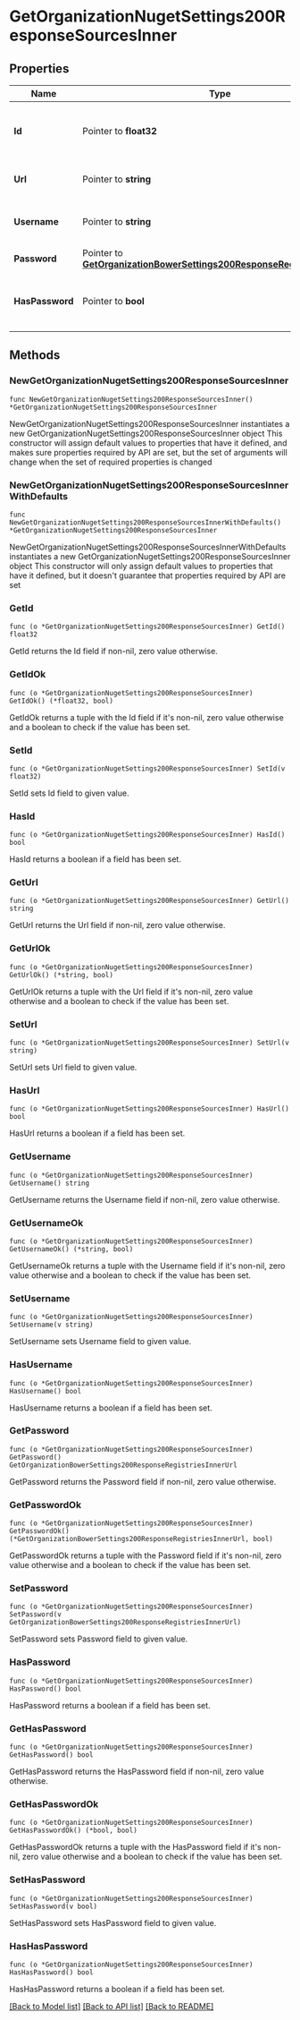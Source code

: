 # GetOrganizationNugetSettings200ResponseSourcesInner

## Properties

Name | Type | Description | Notes
------------ | ------------- | ------------- | -------------
**Id** | Pointer to **float32** | UUID of the Nuget Feed (For FOSSA internal usage) | [optional] 
**Url** | Pointer to **string** | Remote URL of the Nuget Feed | [optional] 
**Username** | Pointer to **string** | Username for authenticating to the Nuget Feed | [optional] 
**Password** | Pointer to [**GetOrganizationBowerSettings200ResponseRegistriesInnerUrl**](GetOrganizationBowerSettings200ResponseRegistriesInnerUrl.md) |  | [optional] 
**HasPassword** | Pointer to **bool** | Used when an existing password is obfuscated in the response | [optional] [readonly] 

## Methods

### NewGetOrganizationNugetSettings200ResponseSourcesInner

`func NewGetOrganizationNugetSettings200ResponseSourcesInner() *GetOrganizationNugetSettings200ResponseSourcesInner`

NewGetOrganizationNugetSettings200ResponseSourcesInner instantiates a new GetOrganizationNugetSettings200ResponseSourcesInner object
This constructor will assign default values to properties that have it defined,
and makes sure properties required by API are set, but the set of arguments
will change when the set of required properties is changed

### NewGetOrganizationNugetSettings200ResponseSourcesInnerWithDefaults

`func NewGetOrganizationNugetSettings200ResponseSourcesInnerWithDefaults() *GetOrganizationNugetSettings200ResponseSourcesInner`

NewGetOrganizationNugetSettings200ResponseSourcesInnerWithDefaults instantiates a new GetOrganizationNugetSettings200ResponseSourcesInner object
This constructor will only assign default values to properties that have it defined,
but it doesn't guarantee that properties required by API are set

### GetId

`func (o *GetOrganizationNugetSettings200ResponseSourcesInner) GetId() float32`

GetId returns the Id field if non-nil, zero value otherwise.

### GetIdOk

`func (o *GetOrganizationNugetSettings200ResponseSourcesInner) GetIdOk() (*float32, bool)`

GetIdOk returns a tuple with the Id field if it's non-nil, zero value otherwise
and a boolean to check if the value has been set.

### SetId

`func (o *GetOrganizationNugetSettings200ResponseSourcesInner) SetId(v float32)`

SetId sets Id field to given value.

### HasId

`func (o *GetOrganizationNugetSettings200ResponseSourcesInner) HasId() bool`

HasId returns a boolean if a field has been set.

### GetUrl

`func (o *GetOrganizationNugetSettings200ResponseSourcesInner) GetUrl() string`

GetUrl returns the Url field if non-nil, zero value otherwise.

### GetUrlOk

`func (o *GetOrganizationNugetSettings200ResponseSourcesInner) GetUrlOk() (*string, bool)`

GetUrlOk returns a tuple with the Url field if it's non-nil, zero value otherwise
and a boolean to check if the value has been set.

### SetUrl

`func (o *GetOrganizationNugetSettings200ResponseSourcesInner) SetUrl(v string)`

SetUrl sets Url field to given value.

### HasUrl

`func (o *GetOrganizationNugetSettings200ResponseSourcesInner) HasUrl() bool`

HasUrl returns a boolean if a field has been set.

### GetUsername

`func (o *GetOrganizationNugetSettings200ResponseSourcesInner) GetUsername() string`

GetUsername returns the Username field if non-nil, zero value otherwise.

### GetUsernameOk

`func (o *GetOrganizationNugetSettings200ResponseSourcesInner) GetUsernameOk() (*string, bool)`

GetUsernameOk returns a tuple with the Username field if it's non-nil, zero value otherwise
and a boolean to check if the value has been set.

### SetUsername

`func (o *GetOrganizationNugetSettings200ResponseSourcesInner) SetUsername(v string)`

SetUsername sets Username field to given value.

### HasUsername

`func (o *GetOrganizationNugetSettings200ResponseSourcesInner) HasUsername() bool`

HasUsername returns a boolean if a field has been set.

### GetPassword

`func (o *GetOrganizationNugetSettings200ResponseSourcesInner) GetPassword() GetOrganizationBowerSettings200ResponseRegistriesInnerUrl`

GetPassword returns the Password field if non-nil, zero value otherwise.

### GetPasswordOk

`func (o *GetOrganizationNugetSettings200ResponseSourcesInner) GetPasswordOk() (*GetOrganizationBowerSettings200ResponseRegistriesInnerUrl, bool)`

GetPasswordOk returns a tuple with the Password field if it's non-nil, zero value otherwise
and a boolean to check if the value has been set.

### SetPassword

`func (o *GetOrganizationNugetSettings200ResponseSourcesInner) SetPassword(v GetOrganizationBowerSettings200ResponseRegistriesInnerUrl)`

SetPassword sets Password field to given value.

### HasPassword

`func (o *GetOrganizationNugetSettings200ResponseSourcesInner) HasPassword() bool`

HasPassword returns a boolean if a field has been set.

### GetHasPassword

`func (o *GetOrganizationNugetSettings200ResponseSourcesInner) GetHasPassword() bool`

GetHasPassword returns the HasPassword field if non-nil, zero value otherwise.

### GetHasPasswordOk

`func (o *GetOrganizationNugetSettings200ResponseSourcesInner) GetHasPasswordOk() (*bool, bool)`

GetHasPasswordOk returns a tuple with the HasPassword field if it's non-nil, zero value otherwise
and a boolean to check if the value has been set.

### SetHasPassword

`func (o *GetOrganizationNugetSettings200ResponseSourcesInner) SetHasPassword(v bool)`

SetHasPassword sets HasPassword field to given value.

### HasHasPassword

`func (o *GetOrganizationNugetSettings200ResponseSourcesInner) HasHasPassword() bool`

HasHasPassword returns a boolean if a field has been set.


[[Back to Model list]](../README.md#documentation-for-models) [[Back to API list]](../README.md#documentation-for-api-endpoints) [[Back to README]](../README.md)


